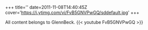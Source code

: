 +++
title=''
date=2011-11-08T14:40:45Z
cover='https://i.ytimg.com/vi/FvB5GNVPwGQ/sddefault.jpg'
+++

All content belongs to GlennBeck.
{{< youtube FvB5GNVPwGQ >}}
